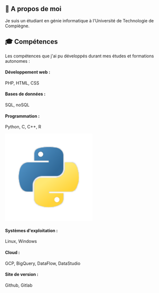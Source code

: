 ## 👋 A propos de moi 


Je suis un étudiant en génie informatique à l'Université de Technologie de Compiègne.

## 🎓 Compétences

Les compétences que j'ai pu développés durant mes études et formations autonomes :

#### Développement web : 

PHP, HTML, CSS

#### Bases de données : 

SQL, noSQL


#### Programmation : 

Python, C, C++, R

![Python](https://github.com/github/explore/blob/master/topics/python/python.png?raw=true)


#### Systèmes d'exploitation : 

Linux, Windows

#### Cloud :

GCP, BigQuery, DataFlow, DataStudio 

#### Site de version :

Github, Gitlab




